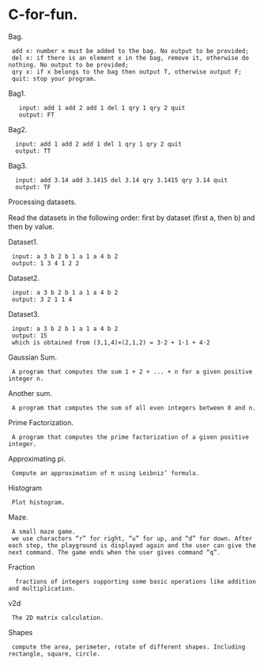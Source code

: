 # C-for-fun.
Bag.

     add x: number x must be added to the bag. No output to be provided;
     del x: if there is an element x in the bag, remove it, otherwise do nothing. No output to be provided; 
     qry x: if x belongs to the bag then output T, otherwise output F;
     quit: stop your program.
     
Bag1.  

       input: add 1 add 2 add 1 del 1 qry 1 qry 2 quit
       output: FT
       
Bag2. 

      input: add 1 add 2 add 1 del 1 qry 1 qry 2 quit 
      output: TT
      
Bag3. 
     
      input: add 3.14 add 3.1415 del 3.14 qry 3.1415 qry 3.14 quit 
      output: TF
Processing datasets.

Read the datasets in the following order: ﬁrst by dataset (ﬁrst a, then b) and then by value.

Dataset1.

     input: a 3 b 2 b 1 a 1 a 4 b 2 
     output: 1 3 4 1 2 2
Dataset2.

     input: a 3 b 2 b 1 a 1 a 4 b 2 
     output: 3 2 1 1 4 
Dataset3.
          
     input: a 3 b 2 b 1 a 1 a 4 b 2 
     output: 15
     which is obtained from (3,1,4)×(2,1,2) = 3·2 + 1·1 + 4·2

Gaussian Sum. 

     A program that computes the sum 1 + 2 + ... + n for a given positive integer n.

Another sum. 

     A program that computes the sum of all even integers between 0 and n. 

Prime Factorization. 

     A program that computes the prime factorization of a given positive integer.

Approximating pi. 

     Compute an approximation of π using Leibniz’ formula.

Histogram

     Plot histogram.

Maze.

     A small maze game.
     we use characters “r” for right, “u” for up, and “d” for down. After each step, the playground is displayed again and the user can give the next command. The game ends when the user gives command “q”.

Fraction

      fractions of integers supporting some basic operations like addition and multiplication.
v2d

     The 2D matrix calculation.
     
Shapes

     compute the area, perimeter, rotate of different shapes. Including rectangle, square, circle.
